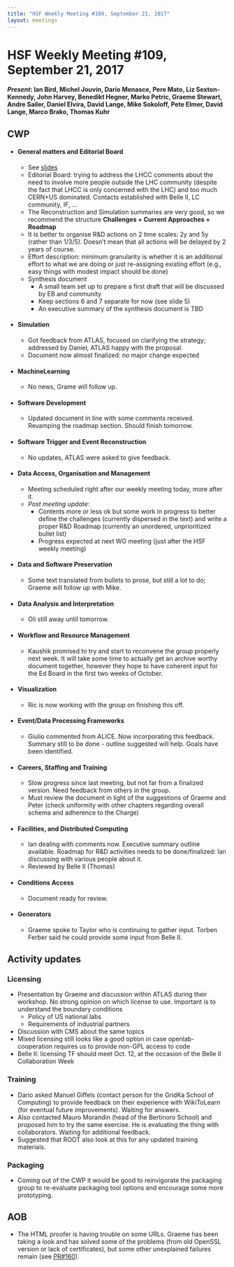 ```yaml
---
title: "HSF Weekly Meeting #109, September 21, 2017"
layout: meetings
---
```


# HSF Weekly Meeting #109, September 21, 2017

#### *Present*: Ian Bird, Michel Jouvin, Dario Menasce, Pere Mato, Liz Sexton-Kennedy, John Harvey, Benedikt Hegner, Marko Petric, Graeme Stewart, Andre Sailer, Daniel Elvira, David Lange, Mike Sokoloff, Pete Elmer, David Lange, Marco Brako, Thomas Kuhr


## CWP

-   #### General matters and Editorial Board
    - See [slides](https://indico.cern.ch/event/667285/contributions/2727738/attachments/1526808/2389640/CWP_Editorial_Board_2017-09-21.pdf)
    - Editorial Board: trying to address the LHCC comments about the need to involve more people outside the LHC community (despite the fact that LHCC is only concerned with the LHC) and too much CERN+US dominated. Contacts established with Belle II, LC community, IF, ... 
    - The Reconstruction and Simulation summaries are very good, so we recommend the structure **Challenges + Current Approaches + Roadmap**
    - It is better to organise R&D actions on 2 time scales: 2y and 5y (rather than 1/3/5). Doesn’t mean that all actions will be delayed by 2 years of course.
    - Effort description: minimum granularity is whether it is an additional effort to what we are doing or just re-assigning existing effort (e.g., easy things with modest impact should be done)
    - Synthesis document
        - A small team set up to prepare a first draft that will be discussed by EB and community
        - Keep sections 6 and 7 separate for now (see slide 5)
        - An executive summary of the synthesis document is TBD

-   #### Simulation
    - Got feedback from ATLAS, focused on clarifying the strategy; addressed by Daniel, ATLAS happy with the proposal.
    - Document now almost finalized: no major change expected

-   #### MachineLearning
    - No news, Grame will follow up.

-   #### Software Development
    - Updated document in line with some comments received. Revamping the roadmap section. Should finish tomorrow.

-   #### Software Trigger and Event Reconstruction
    - No updates, ATLAS were asked to give feedback.

-   #### Data Access, Organisation and Management
    - Meeting scheduled right after our weekly meeting today, more after it.
    - *Post meeting update*: 
        - Contents more or less ok but some work in progress to better define the challenges (currently dispersed in the text) and write a proper R&D Roadmap (currently an unordered, unprioritized bullet list)
        - Progress expected at next WG meeting (just after the HSF weekly meeting)

-   #### Data and Software Preservation
    - Some text translated from bullets to prose, but still a lot to do; Graeme will follow up with Mike.

-   #### Data Analysis and Interpretation
    - Oli still away until tomorrow.

-   #### Workflow and Resource Management
    - Kaushik promised to try and start to reconvene the group properly next week. It will take some time to actually get an archive worthy document together, however they hope to have coherent input for the Ed Board in the first two weeks of October.

-   #### Visualization
    - Ric is now working with the group on finishing this off.

-   #### Event/Data Processing Frameworks
    - Giulio commented from ALICE. Now incorporating this feedback. Summary still to be done - outline suggested will help. Goals have been identified.

-   #### Careers, Staffing and Training
    - Slow progress since last meeting, but not far from a finalized version. Need feedback from others in the group.
    - Must review the document in light of the suggestions of Graeme and Peter (check uniformity with other chapters regarding overall schema and adherence to the Charge)

-   #### Facilities, and Distributed Computing
    - Ian dealing with comments now. Executive summary outline available. Roadmap for R&D activities needs to be done/finalized: Ian discussing with various people about it.
    - Reviewed by Belle II (Thomas)

-   #### Conditions Access
    - Document ready for review.

-   #### Generators
    - Graeme spoke to Taylor who is continuing to gather input. Torben Ferber said he could provide some input from Belle II.

## Activity updates

### Licensing
- Presentation by Graeme and discussion within ATLAS during their workshop. No strong opinion on which license to use. Important is to understand the boundary conditions
    - Policy of US national labs
    - Requirements of industrial partners
- Discussion with CMS about the same topics
- Mixed licensing still looks like a good option in case openlab-cooperation requires us to provide non-GPL access to code
- Belle II: licensing TF should meet Oct. 12, at the occasion of the Belle II Collaboration Week

### Training
- Dario asked Manuel Giffels (contact person for the GridKa School of Computing) to provide feedback on their experience with WikiToLearn (for eventual future improvements). Waiting for answers.
- Also contacted Mauro Morandin (head of the Bertinoro School) and proposed him to try the same exercise. He is evaluating the thing with collaborators. Waiting for additional feedback.
- Suggested that ROOT also look at this for any updated training materials.

### Packaging
- Coming out of the CWP it would be good to reinvigorate the packaging group to re-evaluate packaging tool options and encourage some more prototyping.
    
## AOB
- The HTML proofer is having trouble on some URLs. Graeme has been taking a look and has solved some of the problems (from old OpenSSL version or lack of certificates), but some other unexplained failures remain (see [PR#160](https://github.com/HSF/hsf.github.io/pull/160)).
